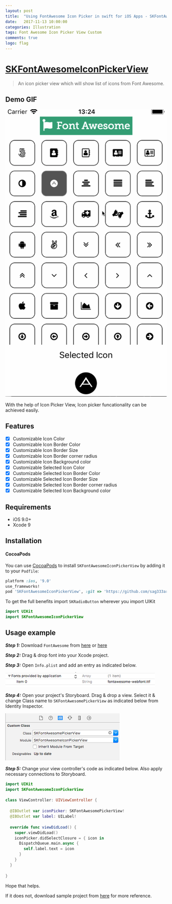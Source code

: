 ```yaml
---
layout: post
title:  "Using FontAwesome Icon Picker in swift for iOS Apps - SKFontAwesomeIconPickerView"
date:   2017-11-13 10:00:00
categories: Illustration
tags: Font Awesome Icon Picker View Custom 
comments: true
logo: flag
---
```


# [SKFontAwesomeIconPickerView](https://github.com/sag333ar/SKFontAwesomeIconPickerView)

> An icon picker view which will show list of icons from Font Awesome.

## Demo GIF

![Demo](https://raw.githubusercontent.com/sag333ar/SKFontAwesomeIconPickerView/master/ReadmeAssets/GifDemo.gif)

With the help of Icon Picker View, Icon picker funcationality can be achieved easily.

## Features

- [x] Customizable Icon Color
- [x] Customizable Icon Border Color
- [x] Customizable Icon Border Size
- [x] Customizable Icon Border corner radius
- [x] Customizable Icon Background color
- [x] Customizable Selected Icon Color
- [x] Customizable Selected Icon Border Color
- [x] Customizable Selected Icon Border Size
- [x] Customizable Selected Icon Border corner radius
- [x] Customizable Selected Icon Background color

## Requirements

- iOS 9.0+
- Xcode 9

## Installation

#### CocoaPods
You can use [CocoaPods](http://cocoapods.org/) to install `SKFontAwesomeIconPickerView` by adding it to your `Podfile`:

```ruby
platform :ios, '9.0'
use_frameworks!
pod 'SKFontAwesomeIconPickerView', :git => 'https://github.com/sag333ar/SKFontAwesomeIconPickerView.git', :branch => 'master'
```

To get the full benefits import `SKRadioButton` wherever you import UIKit

``` swift
import UIKit
import SKFontAwesomeIconPickerView
```

## Usage example

***Step 1:*** Download `FontAwesome` from [here](https://github.com/sag333ar/SKFontAwesomeIconPickerView/raw/master/fontawesome-webfont.ttf) or [here](http://fontawesome.io/)

***Step 2:*** Drag & drop font into your Xcode project.

***Step 3:*** Open `Info.plist` and add an entry as indicated below.

![AddFont.png](https://raw.githubusercontent.com/sag333ar/SKFontAwesomeIconPickerView/master/ReadmeAssets/AddFont.png)

***Step 4:*** Open your project's Storyboard. Drag & drop a view. Select it & change Class name to `SKFontAwesomePickerView` as indicated below from Identity Inspector.

![CustomClass.png](https://raw.githubusercontent.com/sag333ar/SKFontAwesomeIconPickerView/master/ReadmeAssets/CustomClass.png)

***Step 5:*** Change your view controller's code as indicated below. Also apply necessary connections to Storyboard.

```swift
import UIKit
import SKFontAwesomeIconPickerView

class ViewController: UIViewController {

  @IBOutlet var iconPicker: SKFontAwesomePickerView!
  @IBOutlet var label: UILabel!
  
  override func viewDidLoad() {
    super.viewDidLoad()
    iconPicker.didSelectClosure = { icon in
      DispatchQueue.main.async {
        self.label.text = icon
      }
    }
  }

}
```

Hope that helps.

If it does not, download sample project from [here](https://raw.githubusercontent.com/sag333ar/SKFontAwesomeIconPickerView/master/ReadmeAssets/SamplePickerView.zip) for more reference.

